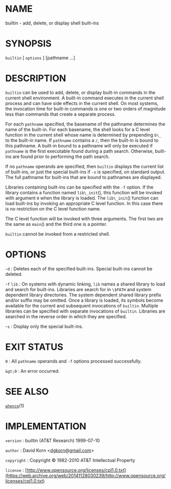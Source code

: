 # NAME

builtin - add, delete, or display shell built-ins

# SYNOPSIS

`builtin` \[ `options` \] \[pathname ...\]

# DESCRIPTION

`builtin` can be used to add, delete, or display built-in commands in
the current shell environment. A built-in command executes in the
current shell process and can have side effects in the current shell. On
most systems, the invocation time for built-in commands is one or two
orders of magnitude less than commands that create a separate process.

For each `pathname` specified, the basename of the pathname determines
the name of the built-in. For each basename, the shell looks for a C
level function in the current shell whose name is determined by
prepending `b\_` to the built-in name. If `pathname` contains a `/`,
then the built-in is bound to this pathname. A built-in bound to a
pathname will only be executed if `pathname` is the first executable
found during a path search. Otherwise, built-ins are found prior to
performing the path search.

If no `pathname` operands are specified, then `builtin` displays the
current list of built-ins, or just the special built-ins if `-s` is
specified, on standard output. The full pathname for built-ins that are
bound to pathnames are displayed.

Libraries containing built-ins can be specified with the `-f` option.
If the library contains a function named `lib\_init`(), this function
will be invoked with argument `0` when the library is loaded. The
`lib\_init`() function can load built-ins by invoking an appropriate C
level function. In this case there is no restriction on the C level
function name.

The C level function will be invoked with three arguments. The first two
are the same as `main`() and the third one is a pointer.

`builtin` cannot be invoked from a restricted shell.

# OPTIONS

-`d`
: Deletes each of the specified built-ins. Special built-ins cannot
    be deleted.

-`f` `lib`
: On systems with dynamic linking, `lib` names a shared library to
    load and search for built-ins. Libraries are search for in
    `\$PATH` and system dependent library directories. The system
    dependent shared library prefix and/or suffix may be omitted. Once a
    library is loaded, its symbols become available for the current and
    subsequent invocations of `builtin`. Multiple libraries can be
    specified with separate invocations of `builtin`. Libraries are
    searched in the reverse order in which they are specified.

-`s`
: Display only the special built-ins.

# EXIT STATUS

`0`
: All `pathname` operands and `-f` options processed successfully.

`&gt;0`
: An error occurred.

# SEE ALSO

[`whence`](/web/20141128030239/http://www2.research.att.com/~astopen/man/man1/whence.html)(1)

# IMPLEMENTATION

`version`
: builtin (AT&T Research) 1999-07-10

`author`
: David Korn
    &lt;[dgkorn@gmail.com](https://web.archive.org/web/20141128030239/mailto:dgkorn@gmail.com)&gt;

`copyright`
: Copyright © 1982-2010 AT&T Intellectual Property

`license`
: [http://www.opensource.org/licenses/cpl1.0.txt](https://web.archive.org/web/20141128030239/http://www.opensource.org/licenses/cpl1.0.txt)


